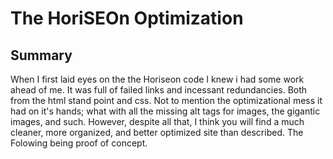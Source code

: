 # The HoriSEOn Optimization

## Summary

When I first laid eyes on the the Horiseon code I knew i had some work ahead of me. It was full of failed links and incessant redundancies. Both from the html stand point and css. Not to mention the optimizational mess it had on it's hands; what with all the missing alt tags for images, the gigantic images, and such. However, despite all that, I think you will find a much cleaner, more organized, and better optimized site than described. The Folowing being proof of concept.

